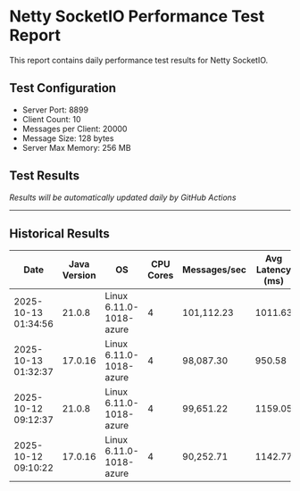 # Netty SocketIO Performance Test Report

This report contains daily performance test results for Netty SocketIO.

## Test Configuration
- Server Port: 8899
- Client Count: 10
- Messages per Client: 20000
- Message Size: 128 bytes
- Server Max Memory: 256 MB

## Test Results

*Results will be automatically updated daily by GitHub Actions*

---

## Historical Results

| Date | Java Version | OS | CPU Cores | Messages/sec | Avg Latency (ms) | P99 Latency (ms) | Error Rate (%) | Max Heap (MB) | JVM Args | Git Branch | Version | Test Duration (ms) |
|------|-------------|----|-----------|--------------|------------------|------------------|----------------|---------------|-----------|------------|---------|-------------------|
| 2025-10-13 01:34:56 | 21.0.8 | Linux 6.11.0-1018-azure | 4 | 101,112.23 | 1011.63 | 1463 | 0.0000 | 256 | -Xms256m -Xmx256m -XX:+UseZGC -XX:+AlwaysPreTouch | master | 2.0.14-SNAPSHOT | 1978 |
| 2025-10-13 01:32:37 | 17.0.16 | Linux 6.11.0-1018-azure | 4 | 98,087.30 | 950.58 | 1367 | 0.0000 | 256 | -Xms256m -Xmx256m -XX:+UseZGC -XX:+AlwaysPreTouch | master | 2.0.14-SNAPSHOT | 2039 |
| 2025-10-12 09:12:37 | 21.0.8 | Linux 6.11.0-1018-azure | 4 | 99,651.22 | 1159.05 | 1663 | 0.0000 | 256 | -Xms256m -Xmx256m -XX:+UseZGC -XX:+AlwaysPreTouch | master | 2.0.14-SNAPSHOT | 2007 |
| 2025-10-12 09:10:22 | 17.0.16 | Linux 6.11.0-1018-azure | 4 | 90,252.71 | 1142.77 | 1615 | 0.0000 | 256 | -Xms256m -Xmx256m -XX:+UseZGC -XX:+AlwaysPreTouch | master | 2.0.14-SNAPSHOT | 2216 |

